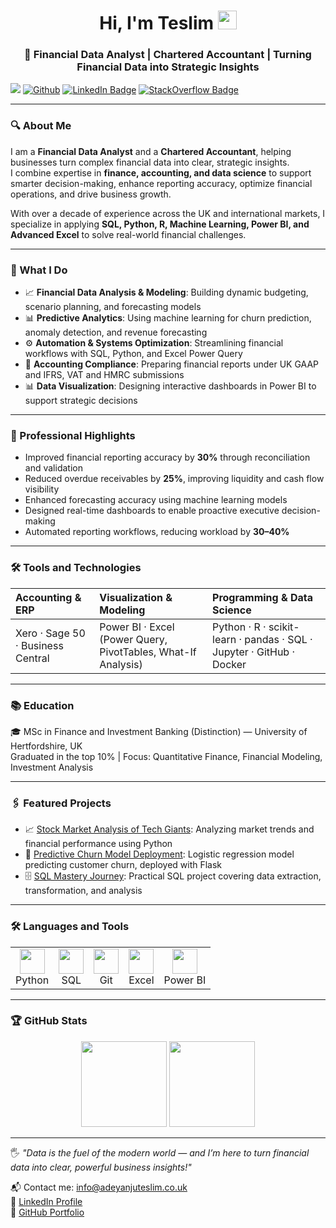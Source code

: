 <h1 align="center">Hi, I'm Teslim <img src="https://media.giphy.com/media/hvRJCLFzcasrR4ia7z/giphy.gif" width="30px"></h1>

<h3 align="center">🧠 Financial Data Analyst | Chartered Accountant | Turning Financial Data into Strategic Insights</h3>

![](https://visitor-badge.laobi.icu/badge?page_id=TeslimAdeyanju.TeslimAdeyanju) [![Github](https://img.shields.io/github/followers/TeslimAdeyanju?label=Follow&style=social)](https://github.com/TeslimAdeyanju) [![LinkedIn Badge](https://img.shields.io/badge/-TeslimAdeyanju-%230177B5?style=flat&logo=linkedin)](https://www.linkedin.com/in/adeyanjuteslimuthman/) [![StackOverflow Badge](https://img.shields.io/badge/-TeslimAdeyanju-%23FE7A16?style=flat&logo=stack-overflow)](https://stackoverflow.com/users/22923896/teslim)

---

### 🔍 About Me

I am a **Financial Data Analyst** and a **Chartered Accountant**, helping businesses turn complex financial data into clear, strategic insights.  
I combine expertise in **finance, accounting, and data science** to support smarter decision-making, enhance reporting accuracy, optimize financial operations, and drive business growth.

With over a decade of experience across the UK and international markets, I specialize in applying **SQL, Python, R, Machine Learning, Power BI, and Advanced Excel** to solve real-world financial challenges.

---

### 🎯 What I Do

- 📈 **Financial Data Analysis & Modeling**: Building dynamic budgeting, scenario planning, and forecasting models
- 📊 **Predictive Analytics**: Using machine learning for churn prediction, anomaly detection, and revenue forecasting
- ⚙️ **Automation & Systems Optimization**: Streamlining financial workflows with SQL, Python, and Excel Power Query
- 📑 **Accounting Compliance**: Preparing financial reports under UK GAAP and IFRS, VAT and HMRC submissions
- 📊 **Data Visualization**: Designing interactive dashboards in Power BI to support strategic decisions

---

### 🌟 Professional Highlights

- Improved financial reporting accuracy by **30%** through reconciliation and validation
- Reduced overdue receivables by **25%**, improving liquidity and cash flow visibility
- Enhanced forecasting accuracy using machine learning models
- Designed real-time dashboards to enable proactive executive decision-making
- Automated reporting workflows, reducing workload by **30–40%**

---

### 🛠️ Tools and Technologies

| Accounting & ERP | Visualization & Modeling | Programming & Data Science |
| :--------------- | :------------------------ | :------------------------- |
| Xero · Sage 50 · Business Central | Power BI · Excel (Power Query, PivotTables, What-If Analysis) | Python · R · scikit-learn · pandas · SQL · Jupyter · GitHub · Docker |

---

### 📚 Education

🎓 MSc in Finance and Investment Banking (Distinction) — University of Hertfordshire, UK  
Graduated in the top 10% | Focus: Quantitative Finance, Financial Modeling, Investment Analysis

---

### 🖇️ Featured Projects

- 📈 [Stock Market Analysis of Tech Giants](https://github.com/TeslimAdeyanju/6-Portfolio-Exploring-Financial-Market-Trends-Analysis): Analyzing market trends and financial performance using Python
- 🤖 [Predictive Churn Model Deployment](https://github.com/TeslimAdeyanju/5-Portfolio-Midterm-Sales-Forecasting-with-Logistic-Regression): Logistic regression model predicting customer churn, deployed with Flask
- 🗄️ [SQL Mastery Journey](https://github.com/TeslimAdeyanju/1-Portfolio-MySQL-Journey-Fundamentals-to-Advanced-Mastery): Practical SQL project covering data extraction, transformation, and analysis

---

### 🛠️ Languages and Tools

<div align="center">
  <table>
    <tr>
      <td align="center"><img src="https://cdn.jsdelivr.net/gh/devicons/devicon/icons/python/python-original.svg" width="40px"/><br>Python</td>
      <td align="center"><img src="https://cdn.jsdelivr.net/gh/devicons/devicon/icons/mysql/mysql-original-wordmark.svg" width="40px"/><br>SQL</td>
      <td align="center"><img src="https://cdn.jsdelivr.net/gh/devicons/devicon/icons/git/git-original.svg" width="40px"/><br>Git</td>
      <td align="center"><img src="https://img.icons8.com/color/40/000000/microsoft-excel-2019.png" width="40px"/><br>Excel</td>
      <td align="center"><img src="https://img.icons8.com/color/40/000000/power-bi.png" width="40px"/><br>Power BI</td>
    </tr>
  </table>
</div>

---

### 🏆 GitHub Stats

<p align="center">
  <img height="137.3px" src="https://github-readme-stats.vercel.app/api?username=TeslimAdeyanju&hide_title=true&hide_border=true&show_icons=true&include_all_commits=true&count_private=true&line_height=21&text_color=000&icon_color=000&theme=graywhite" />
  <img height="137.3px" src="https://github-readme-stats.vercel.app/api/top-langs/?username=TeslimAdeyanju&hide=html&hide_title=true&hide_border=true&layout=compact&langs_count=7&exclude_repo=comp426&text_color=000&icon_color=fff&theme=graywhite" />
</p>

---

🖐️ *"Data is the fuel of the modern world — and I’m here to turn financial data into clear, powerful business insights!"*  

📬 Contact me: [info@adeyanjuteslim.co.uk](mailto:info@adeyanjuteslim.co.uk)  
🔗 [LinkedIn Profile](https://www.linkedin.com/in/adeyanjuteslimuthman/)  
💼 [GitHub Portfolio](https://github.com/TeslimAdeyanju)

